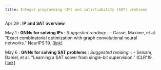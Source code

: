 ```yaml
---
title: Integer programming (IP) and satisfiability (SAT) problems
---
```


Apr 29
: **IP and SAT overview**

May 1
: **GNNs for solving IPs**
: *Suggested reading:*
: - Gasse, Maxime, et al. "Exact combinatorial optimization with graph convolutional neural networks." NeurIPS'19. [[link]](https://arxiv.org/pdf/1906.01629.pdf)

May 6
: **GNNs for solving SAT problems**
: *Suggested reading:*
: - Selsam, Daniel, et al. "Learning a SAT solver from single-bit supervision." ICLR'19. [[link]](https://arxiv.org/pdf/1802.03685.pdf)
